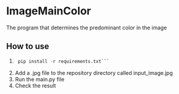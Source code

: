 # ImageMainColor
The program that determines the predominant color in the image

## How to use
1. ```python 
	pip install -r requirements.txt```
2. Add a .jpg file to the repository directory called input_image.jpg
3. Run the main.py file
4. Check the result 
